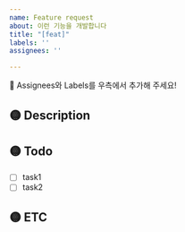 ```yaml
---
name: Feature request
about: 이런 기능을 개발합니다
title: "[feat]"
labels: ''
assignees: ''

---
```


📣 Assignees와 Labels를 우측에서 추가해 주세요!

## 🟡 Description
<!-- 개발하려는 기능에 대한 설명을 적어주세요 -->

## 🟡 Todo
<!-- 기능개발을 위한 task들을 적어주세요 -->
- [ ] task1
- [ ] task2

## 🟡 ETC
<!-- 레퍼런스, 관련 이슈, 기타 사항 등이 있다면 작성해주세요 -->
